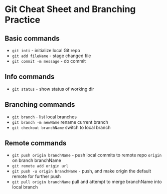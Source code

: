 # Git Cheat Sheet and Branching Practice


## Basic commands
* `git inti` - initialize local Git repo
* `git add fileName` - stage changed file
* `git commit -m message` - do commit

## Info commands
* `git status` - show status of working dir

## Branching commands
* `git branch` - list local branches
* `git branch -m newName` rename current branch
* `git checkout branchName` switch to local branch

## Remote commands
* `git push origin branchName` - push local commits to remote repo `origin` on branch branchName
* `git remote add origin url`
* `git push -u origin branchName` - push, and 
make origin the default remote for further push
* `git pull origin branchName` pull and 
attempt to merge branchName into local branch
